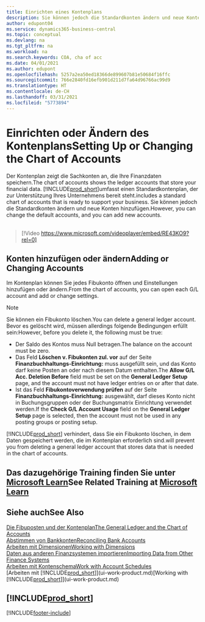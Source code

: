```yaml
---
title: Einrichten eines Kontenplans
description: Sie können jedoch die Standardkonten ändern und neue Konten hinzufügen.
author: edupont04
ms.service: dynamics365-business-central
ms.topic: conceptual
ms.devlang: na
ms.tgt_pltfrm: na
ms.workload: na
ms.search.keywords: COA, cha of acc
ms.date: 04/01/2021
ms.author: edupont
ms.openlocfilehash: 5257a2ea50ed18366de899607b81e50684f16ffc
ms.sourcegitcommit: 766e2840fd16efb901d211d7fa64d96766ac99d9
ms.translationtype: HT
ms.contentlocale: de-CH
ms.lasthandoff: 03/31/2021
ms.locfileid: "5773894"
---
```

# <a name="setting-up-or-changing-the-chart-of-accounts"></a><span data-ttu-id="cd754-103">Einrichten oder Ändern des Kontenplans</span><span class="sxs-lookup"><span data-stu-id="cd754-103">Setting Up or Changing the Chart of Accounts</span></span>
<span data-ttu-id="cd754-104">Der Kontenplan zeigt die Sachkonten an, die Ihre Finanzdaten speichern.</span><span class="sxs-lookup"><span data-stu-id="cd754-104">The chart of accounts shows the ledger accounts that store your financial data.</span></span> [!INCLUDE[prod_short](includes/prod_short.md)]<span data-ttu-id="cd754-105">umfasst einen Standardkontenplan, der zur Unterstützung Ihres Unternehmens bereit steht.</span><span class="sxs-lookup"><span data-stu-id="cd754-105">includes a standard chart of accounts that is ready to support your business.</span></span>
<span data-ttu-id="cd754-106">Sie können jedoch die Standardkonten ändern und neue Konten hinzufügen.</span><span class="sxs-lookup"><span data-stu-id="cd754-106">However, you can change the default accounts, and you can add new accounts.</span></span>
<br><br>  

> [!Video https://www.microsoft.com/videoplayer/embed/RE43KO9?rel=0]


## <a name="adding-or-changing-accounts"></a><span data-ttu-id="cd754-107">Konten hinzufügen oder ändern</span><span class="sxs-lookup"><span data-stu-id="cd754-107">Adding or Changing Accounts</span></span>
<span data-ttu-id="cd754-108">Im Kontenplan können Sie jedes Fibukonto öffnen und Einstellungen hinzufügen oder ändern.</span><span class="sxs-lookup"><span data-stu-id="cd754-108">From the chart of accounts, you can open each G/L account and add or change settings.</span></span>

> [!NOTE]  
>   <span data-ttu-id="cd754-109">Sie können ein Fibukonto löschen.</span><span class="sxs-lookup"><span data-stu-id="cd754-109">You can delete a general ledger account.</span></span> <span data-ttu-id="cd754-110">Bevor es gelöscht wird, müssen allerdings folgende Bedingungen erfüllt sein:</span><span class="sxs-lookup"><span data-stu-id="cd754-110">However, before you delete it, the following must be true:</span></span>  
>  
>   * <span data-ttu-id="cd754-111">Der Saldo des Kontos muss Null betragen.</span><span class="sxs-lookup"><span data-stu-id="cd754-111">The balance on the account must be zero.</span></span>  
>   * <span data-ttu-id="cd754-112">Das Feld **Löschen v. Fibukonten zul. vor** auf der Seite **Finanzbuchhaltungs-Einrichtung:** muss ausgefüllt sein, und das Konto darf keine Posten an oder nach diesem Datum enthalten.</span><span class="sxs-lookup"><span data-stu-id="cd754-112">The **Allow G/L Acc. Deletion Before** field must be set on the **General Ledger Setup** page, and the account must not have ledger entries on or after that date.</span></span>  
>   * <span data-ttu-id="cd754-113">Ist das Feld **Fibukontoverwendung prüfen** auf der Seite **Finanzbuchhaltungs-Einrichtung:** ausgewählt, darf dieses Konto nicht in Buchungsgruppen oder der Buchungsmatrix Einrichtung verwendet werden.</span><span class="sxs-lookup"><span data-stu-id="cd754-113">If the **Check G/L Account Usage** field on the **General Ledger Setup** page is selected, then the account must not be used in any posting groups or posting setup.</span></span>  

[!INCLUDE[prod_short](includes/prod_short.md)] <span data-ttu-id="cd754-114">verhindert, dass Sie ein Fibukonto löschen, in dem Daten gespeichert werden, die im Kontenplan erforderlich sind.</span><span class="sxs-lookup"><span data-stu-id="cd754-114">will prevent you from deleting a general ledger account that stores data that is needed in the chart of accounts.</span></span>  

## <a name="see-related-training-at-microsoft-learn"></a><span data-ttu-id="cd754-115">Das dazugehörige Training finden Sie unter [Microsoft Learn](/learn/modules/chart-accounts-dynamics-365-business-central/index)</span><span class="sxs-lookup"><span data-stu-id="cd754-115">See Related Training at [Microsoft Learn](/learn/modules/chart-accounts-dynamics-365-business-central/index)</span></span>

## <a name="see-also"></a><span data-ttu-id="cd754-116">Siehe auch</span><span class="sxs-lookup"><span data-stu-id="cd754-116">See Also</span></span>
[<span data-ttu-id="cd754-117">Die Fibuposten und der Kontenplan</span><span class="sxs-lookup"><span data-stu-id="cd754-117">The General Ledger and the Chart of Accounts</span></span>](finance-general-ledger.md)  
[<span data-ttu-id="cd754-118">Abstimmen von Bankkonten</span><span class="sxs-lookup"><span data-stu-id="cd754-118">Reconciling Bank Accounts</span></span>](bank-manage-bank-accounts.md)  
[<span data-ttu-id="cd754-119">Arbeiten mit Dimensionen</span><span class="sxs-lookup"><span data-stu-id="cd754-119">Working with Dimensions</span></span>](finance-dimensions.md)  
[<span data-ttu-id="cd754-120">Daten aus anderen Finanzsystemen importieren</span><span class="sxs-lookup"><span data-stu-id="cd754-120">Importing Data from Other Finance Systems</span></span>](across-import-data-configuration-packages.md)  
[<span data-ttu-id="cd754-121">Arbeiten mit Kontenschema</span><span class="sxs-lookup"><span data-stu-id="cd754-121">Work with Account Schedules</span></span>](bi-how-work-account-schedule.md)  
<span data-ttu-id="cd754-122">[Arbeiten mit [!INCLUDE[prod_short](includes/prod_short.md)]](ui-work-product.md)</span><span class="sxs-lookup"><span data-stu-id="cd754-122">[Working with [!INCLUDE[prod_short](includes/prod_short.md)]](ui-work-product.md)</span></span>  

## [!INCLUDE[prod_short](includes/free_trial_md.md)]


[!INCLUDE[footer-include](includes/footer-banner.md)]